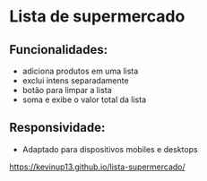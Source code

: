 # Lista de supermercado
## Funcionalidades:
- adiciona produtos em uma lista
- exclui intens separadamente
- botão para limpar a lista
- soma e exibe o valor total da lista

## Responsividade:
- Adaptado para dispositivos mobiles e desktops


https://kevinup13.github.io/lista-supermercado/
